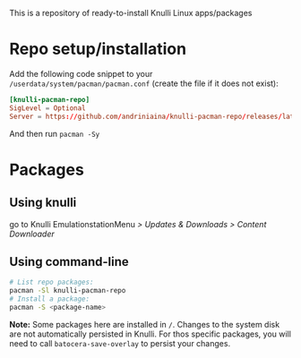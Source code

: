 
This is a repository of ready-to-install Knulli Linux apps/packages

# Repo setup/installation

Add the following code snippet to your `/userdata/system/pacman/pacman.conf` (create the file if it does not exist):

```conf
[knulli-pacman-repo]
SigLevel = Optional
Server = https://github.com/andriniaina/knulli-pacman-repo/releases/latest/download
```

And then run `pacman -Sy`

# Packages

## Using knulli

go to Knulli EmulationstationMenu *> Updates & Downloads > Content Downloader*


## Using command-line

```bash
# List repo packages:
pacman -Sl knulli-pacman-repo
# Install a package:
pacman -S <package-name>
```

**Note:** Some packages here are installed in `/`. Changes to the system disk are not automatically persisted in Knulli. For thos specific packages, you will need to call `batocera-save-overlay` to persist your changes.
